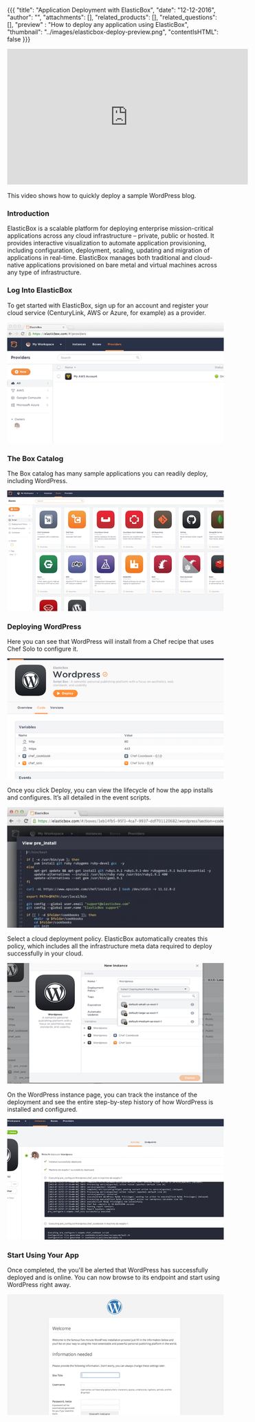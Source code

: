 {{{
  "title": "Application Deployment with ElasticBox",
  "date": "12-12-2016",
  "author": "",
  "attachments": [],
  "related_products": [],
  "related_questions": [],
  "preview" : "How to deploy any application using ElasticBox",
  "thumbnail": "../images/elasticbox-deploy-preview.png",
  "contentIsHTML": false
}}}

<iframe width="560" height="315" src="https://player.vimeo.com/video/135104898" frameborder="0" allowfullscreen></iframe>

This video shows how to quickly deploy a sample WordPress blog.

### Introduction

ElasticBox is a scalable platform for deploying enterprise mission-critical applications across any cloud infrastructure &ndash; private, public or hosted. It provides interactive visualization to automate application provisioning, including configuration, deployment, scaling, updating and migration of applications in real-time. ElasticBox manages both traditional and cloud-native applications provisioned on bare metal and virtual machines across any type of infrastructure.

### Log Into ElasticBox

To get started with ElasticBox, sign up for an account and register your cloud service (CenturyLink, AWS or Azure, for example) as a provider.

![ElasticBox Login](../images/elasticbox-dashboard.png)

### The Box Catalog

The Box catalog has many sample applications you can readily deploy, including WordPress.

![ElasticBox Box Catalog](../images/elasticbox-deploy-preview.png)

### Deploying WordPress

Here you can see that WordPress will install from a Chef recipe that uses Chef Solo to configure it.

![ElasticBox WordPress Installation](../images/elasticbox-wp-install.png)

Once you click Deploy, you can view the lifecycle of how the app installs and configures. It’s all detailed in the event scripts.

![ElasticBox Event Script](../images/elasticbox-event-scripts.png)

Select a cloud deployment policy. ElasticBox automatically creates this policy, which includes all the infrastructure meta data required to deploy successfully in your cloud.

![ElasticBox Deployment Policy](../images/elasticbox-policy.png)

On the WordPress instance page, you can track the instance of the deployment and see the entire step-by-step history of how WordPress is installed and configured.

![ElasticBox Instance Activity](../images/elasticbox-instance-activity.png)

### Start Using Your App

Once completed, the you'll be alerted that WordPress has successfully deployed and is online. You can now browse to its endpoint and start using WordPress right away.

![ElasticBox WordPress Endpoint](../images/elasticbox-wp-endpoint.png)
